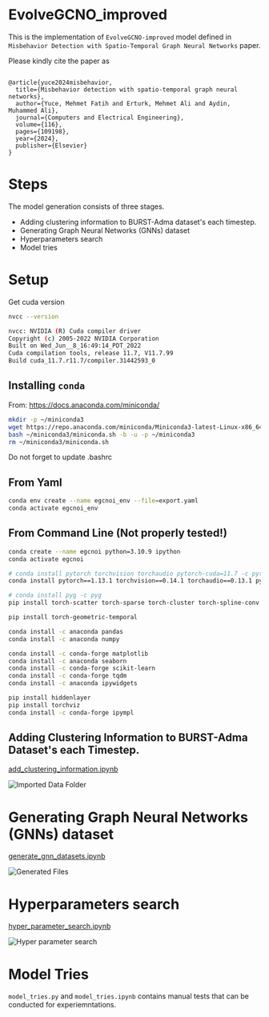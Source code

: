 # EvolveGCNO_improved
This is the implementation of `EvolveGCNO-improved` model defined in `Misbehavior Detection with Spatio-Temporal Graph Neural Networks` paper.

Please kindly cite the paper as 

```bibtext

@article{yuce2024misbehavior,
  title={Misbehavior detection with spatio-temporal graph neural networks},
  author={Yuce, Mehmet Fatih and Erturk, Mehmet Ali and Aydin, Muhammed Ali},
  journal={Computers and Electrical Engineering},
  volume={116},
  pages={109198},
  year={2024},
  publisher={Elsevier}
}

```

# Steps
The model generation consists of three stages.

* Adding clustering information to BURST-Adma dataset's each timestep.
* Generating Graph Neural Networks (GNNs) dataset
* Hyperparameters search
* Model tries

# Setup

Get cuda version

```bash
nvcc --version

nvcc: NVIDIA (R) Cuda compiler driver
Copyright (c) 2005-2022 NVIDIA Corporation
Built on Wed_Jun__8_16:49:14_PDT_2022
Cuda compilation tools, release 11.7, V11.7.99
Build cuda_11.7.r11.7/compiler.31442593_0

```

## Installing `conda`

From: https://docs.anaconda.com/miniconda/
```bash
mkdir -p ~/miniconda3
wget https://repo.anaconda.com/miniconda/Miniconda3-latest-Linux-x86_64.sh -O ~/miniconda3/miniconda.sh
bash ~/miniconda3/miniconda.sh -b -u -p ~/miniconda3
rm ~/miniconda3/miniconda.sh

```
Do not forget to update .bashrc

## From Yaml

```bash
conda env create --name egcnoi_env --file=export.yaml
conda activate egcnoi_env
```

## From Command Line (Not properly tested!)
```bash
conda create --name egcnoi python=3.10.9 ipython
conda activate egcnoi

# conda install pytorch torchvision torchaudio pytorch-cuda=11.7 -c pytorch -c nvidia
conda install pytorch==1.13.1 torchvision==0.14.1 torchaudio==0.13.1 pytorch-cuda=11.7 -c pytorch -c nvidia

# conda install pyg -c pyg
pip install torch-scatter torch-sparse torch-cluster torch-spline-conv torch-geometric -f https://data.pyg.org/whl/torch-1.13.1+cu117.html

pip install torch-geometric-temporal

conda install -c anaconda pandas
conda install -c anaconda numpy

conda install -c conda-forge matplotlib
conda install -c anaconda seaborn
conda install -c conda-forge scikit-learn
conda install -c conda-forge tqdm
conda install -c anaconda ipywidgets

pip install hiddenlayer
pip install torchviz
conda install -c conda-forge ipympl
```

## Adding Clustering Information to BURST-Adma Dataset's each Timestep.

 
[add_clustering_information.ipynb](./add_clustering_information.ipynb)

![Imported Data Folder](./docs/imported_data_folder.png)



# Generating Graph Neural Networks (GNNs) dataset

[generate_gnn_datasets.ipynb](./generate_gnn_datasets.ipynb)

![Generated Files](./docs/generated_files.png)


# Hyperparameters search

[hyper_parameter_search.ipynb](./hyper_parameter_search.ipynb)

![Hyper parameter search](./docs/hyper_parameter_search.png)


# Model Tries

`model_tries.py` and `model_tries.ipynb` contains manual tests that can be conducted for experiemntations.